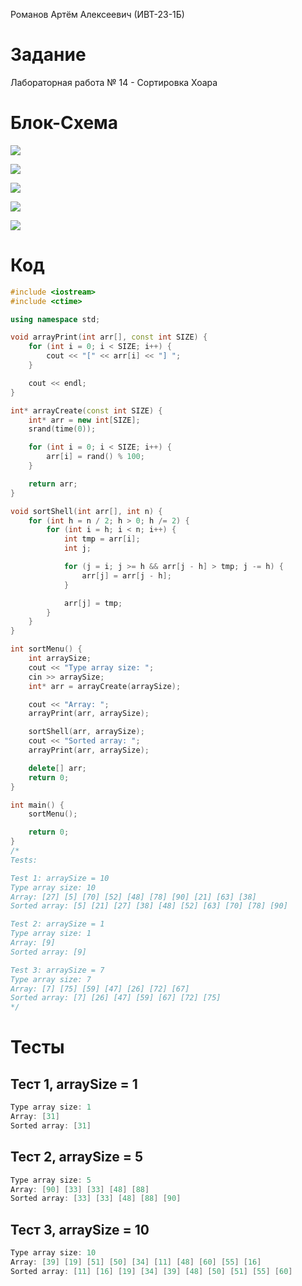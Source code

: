 Романов Артём Алексеевич (ИВТ-23-1Б)

# Задание

Лабораторная работа № 14 - Сортировка Хоара

# Блок-Схема

![](C:\Users\DELL\AppData\Roaming\marktext\images\2024-04-23-13-30-38-image.png)

![](C:\Users\DELL\AppData\Roaming\marktext\images\2024-04-23-13-30-52-image.png)

![](C:\Users\DELL\AppData\Roaming\marktext\images\2024-04-23-13-31-05-image.png)

![](C:\Users\DELL\AppData\Roaming\marktext\images\2024-04-23-13-31-13-image.png)

![](C:\Users\DELL\AppData\Roaming\marktext\images\2024-04-23-13-31-23-image.png)

# Код

```cpp
#include <iostream>
#include <ctime>

using namespace std;

void arrayPrint(int arr[], const int SIZE) {
    for (int i = 0; i < SIZE; i++) {
        cout << "[" << arr[i] << "] ";
    }

    cout << endl;
}

int* arrayCreate(const int SIZE) {
    int* arr = new int[SIZE];
    srand(time(0));

    for (int i = 0; i < SIZE; i++) {
        arr[i] = rand() % 100;
    }

    return arr;
}

void sortShell(int arr[], int n) {
    for (int h = n / 2; h > 0; h /= 2) {
        for (int i = h; i < n; i++) {
            int tmp = arr[i];
            int j;

            for (j = i; j >= h && arr[j - h] > tmp; j -= h) {
                arr[j] = arr[j - h];
            }

            arr[j] = tmp;
        }
    }
}

int sortMenu() {
    int arraySize;
    cout << "Type array size: ";
    cin >> arraySize;
    int* arr = arrayCreate(arraySize);

    cout << "Array: ";
    arrayPrint(arr, arraySize);

    sortShell(arr, arraySize);
    cout << "Sorted array: ";
    arrayPrint(arr, arraySize);

    delete[] arr;
    return 0;
}

int main() {
    sortMenu();

    return 0;
}
/*
Tests:

Test 1: arraySize = 10
Type array size: 10
Array: [27] [5] [70] [52] [48] [78] [90] [21] [63] [38]
Sorted array: [5] [21] [27] [38] [48] [52] [63] [70] [78] [90]

Test 2: arraySize = 1
Type array size: 1
Array: [9]
Sorted array: [9]

Test 3: arraySize = 7
Type array size: 7
Array: [7] [75] [59] [47] [26] [72] [67]
Sorted array: [7] [26] [47] [59] [67] [72] [75]
*/
```

# Тесты

## Тест 1, arraySize = 1

```cpp
Type array size: 1
Array: [31]
Sorted array: [31]
```

## Тест 2, arraySize = 5

```cpp
Type array size: 5
Array: [90] [33] [33] [48] [88]
Sorted array: [33] [33] [48] [88] [90]
```

## Тест 3, arraySize = 10

```cpp
Type array size: 10
Array: [39] [19] [51] [50] [34] [11] [48] [60] [55] [16]
Sorted array: [11] [16] [19] [34] [39] [48] [50] [51] [55] [60]
```
